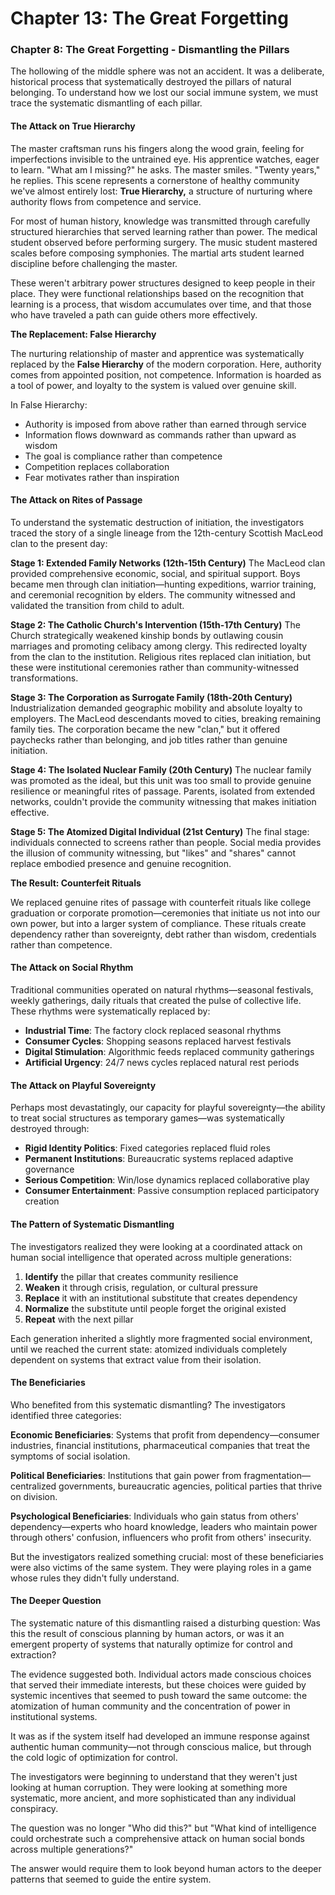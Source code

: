 # Chapter 13: The Great Forgetting

### Chapter 8: The Great Forgetting - Dismantling the Pillars

The hollowing of the middle sphere was not an accident. It was a deliberate, historical process that systematically destroyed the pillars of natural belonging. To understand how we lost our social immune system, we must trace the systematic dismantling of each pillar.

#### The Attack on True Hierarchy

The master craftsman runs his fingers along the wood grain, feeling for imperfections invisible to the untrained eye. His apprentice watches, eager to learn. "What am I missing?" he asks. The master smiles. "Twenty years," he replies. This scene represents a cornerstone of healthy community we've almost entirely lost: **True Hierarchy,** a structure of nurturing where authority flows from competence and service.

For most of human history, knowledge was transmitted through carefully structured hierarchies that served learning rather than power. The medical student observed before performing surgery. The music student mastered scales before composing symphonies. The martial arts student learned discipline before challenging the master.

These weren't arbitrary power structures designed to keep people in their place. They were functional relationships based on the recognition that learning is a process, that wisdom accumulates over time, and that those who have traveled a path can guide others more effectively.

**The Replacement: False Hierarchy**

The nurturing relationship of master and apprentice was systematically replaced by the **False Hierarchy** of the modern corporation. Here, authority comes from appointed position, not competence. Information is hoarded as a tool of power, and loyalty to the system is valued over genuine skill.

In False Hierarchy:

- Authority is imposed from above rather than earned through service
- Information flows downward as commands rather than upward as wisdom
- The goal is compliance rather than competence
- Competition replaces collaboration
- Fear motivates rather than inspiration

#### The Attack on Rites of Passage

To understand the systematic destruction of initiation, the investigators traced the story of a single lineage from the 12th-century Scottish MacLeod clan to the present day:

**Stage 1: Extended Family Networks (12th-15th Century)**
The MacLeod clan provided comprehensive economic, social, and spiritual support. Boys became men through clan initiation—hunting expeditions, warrior training, and ceremonial recognition by elders. The community witnessed and validated the transition from child to adult.

**Stage 2: The Catholic Church's Intervention (15th-17th Century)**
The Church strategically weakened kinship bonds by outlawing cousin marriages and promoting celibacy among clergy. This redirected loyalty from the clan to the institution. Religious rites replaced clan initiation, but these were institutional ceremonies rather than community-witnessed transformations.

**Stage 3: The Corporation as Surrogate Family (18th-20th Century)**
Industrialization demanded geographic mobility and absolute loyalty to employers. The MacLeod descendants moved to cities, breaking remaining family ties. The corporation became the new "clan," but it offered paychecks rather than belonging, and job titles rather than genuine initiation.

**Stage 4: The Isolated Nuclear Family (20th Century)**
The nuclear family was promoted as the ideal, but this unit was too small to provide genuine resilience or meaningful rites of passage. Parents, isolated from extended networks, couldn't provide the community witnessing that makes initiation effective.

**Stage 5: The Atomized Digital Individual (21st Century)**
The final stage: individuals connected to screens rather than people. Social media provides the illusion of community witnessing, but "likes" and "shares" cannot replace embodied presence and genuine recognition.

**The Result: Counterfeit Rituals**

We replaced genuine rites of passage with counterfeit rituals like college graduation or corporate promotion—ceremonies that initiate us not into our own power, but into a larger system of compliance. These rituals create dependency rather than sovereignty, debt rather than wisdom, credentials rather than competence.

#### The Attack on Social Rhythm

Traditional communities operated on natural rhythms—seasonal festivals, weekly gatherings, daily rituals that created the pulse of collective life. These rhythms were systematically replaced by:

- **Industrial Time**: The factory clock replaced seasonal rhythms
- **Consumer Cycles**: Shopping seasons replaced harvest festivals  
- **Digital Stimulation**: Algorithmic feeds replaced community gatherings
- **Artificial Urgency**: 24/7 news cycles replaced natural rest periods

#### The Attack on Playful Sovereignty

Perhaps most devastatingly, our capacity for playful sovereignty—the ability to treat social structures as temporary games—was systematically destroyed through:

- **Rigid Identity Politics**: Fixed categories replaced fluid roles
- **Permanent Institutions**: Bureaucratic systems replaced adaptive governance
- **Serious Competition**: Win/lose dynamics replaced collaborative play
- **Consumer Entertainment**: Passive consumption replaced participatory creation

#### The Pattern of Systematic Dismantling

The investigators realized they were looking at a coordinated attack on human social intelligence that operated across multiple generations:

1. **Identify** the pillar that creates community resilience
2. **Weaken** it through crisis, regulation, or cultural pressure  
3. **Replace** it with an institutional substitute that creates dependency
4. **Normalize** the substitute until people forget the original existed
5. **Repeat** with the next pillar

Each generation inherited a slightly more fragmented social environment, until we reached the current state: atomized individuals completely dependent on systems that extract value from their isolation.

#### The Beneficiaries

Who benefited from this systematic dismantling? The investigators identified three categories:

**Economic Beneficiaries**: Systems that profit from dependency—consumer industries, financial institutions, pharmaceutical companies that treat the symptoms of social isolation.

**Political Beneficiaries**: Institutions that gain power from fragmentation—centralized governments, bureaucratic agencies, political parties that thrive on division.

**Psychological Beneficiaries**: Individuals who gain status from others' dependency—experts who hoard knowledge, leaders who maintain power through others' confusion, influencers who profit from others' insecurity.

But the investigators realized something crucial: most of these beneficiaries were also victims of the same system. They were playing roles in a game whose rules they didn't fully understand.

#### The Deeper Question

The systematic nature of this dismantling raised a disturbing question: Was this the result of conscious planning by human actors, or was it an emergent property of systems that naturally optimize for control and extraction?

The evidence suggested both. Individual actors made conscious choices that served their immediate interests, but these choices were guided by systemic incentives that seemed to push toward the same outcome: the atomization of human community and the concentration of power in institutional systems.

It was as if the system itself had developed an immune response against authentic human community—not through conscious malice, but through the cold logic of optimization for control.

The investigators were beginning to understand that they weren't just looking at human corruption. They were looking at something more systematic, more ancient, and more sophisticated than any individual conspiracy.

The question was no longer "Who did this?" but "What kind of intelligence could orchestrate such a comprehensive attack on human social bonds across multiple generations?"

The answer would require them to look beyond human actors to the deeper patterns that seemed to guide the entire system.

